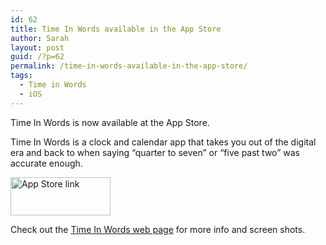```yaml
---
id: 62
title: Time In Words available in the App Store
author: Sarah
layout: post
guid: /?p=62
permalink: /time-in-words-available-in-the-app-store/
tags:
  - Time in Words
  - iOS
---
```

Time In Words is now available at the App Store.

Time In Words is a clock and calendar app that takes you out of the digital era and back to when saying “quarter to seven” or “five past two” was accurate enough.

[<img title="App Store link" src="http://www.picapod.com/wp-content/uploads/2012/01/appstore-iOS.png" alt="App Store link" width="160" height="61" />][1]

Check out the [Time In Words web page][2] for more info and screen shots.

 [1]: http://itunes.apple.com/app/time-in-words/id498403851
 [2]: /time-in-words/